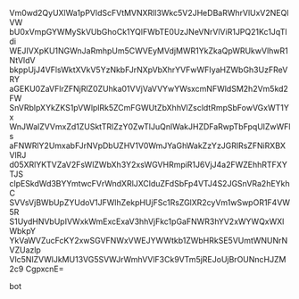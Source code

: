 Vm0wd2QyUXlWa1pPVldScFVtMVNXRll3Wkc5V2JHeDBaRWhrVlUxV2NEQlVW
bU0xVmpGYWMySkVUbGhoCk1YQlFWbTE0UzJNeVNrVlViR1JPQ21Kc1JqTldi
WEJIVXpKU1NGWnJaRmhpUm5CWVEyMVdjMWR1YkZkaQpWRUkwVlhwR1NtVldV
bkppUjJ4VFlsWktXVkV5YzNkbFJrNXpVbXhrYVFwWFIyaHZWbGh3UzFReVRY
aGEKU0ZaVFlrZFNjRlZ0ZUhka01VVjVaVVYwYWsxcmNFWldSM2h2Vm5kd2FW
SnVRblpXYkZKS1pVWlplRk5ZCmFGWUtZbXhhVlZscldtRmpSbFowVGxWT1Yx
WnJWalZVVmxZd1ZUSktTRlZzY0ZwTlJuQnlWakJHZDFaRwpTbFpqUlZwWFls
aFNWRlY2UmxabFJrNVpDbUZHV1V0WmJYaGhWakZzYzJGRlRsZFNiRXBXVlRJ
d05XRlYKTVZaV2FsWlZWbXh3Y2xsWGVHRmpiR1J6VjJ4a2FWZEhhRTFXYTJS
clpESkdWd3BYYmtwcFVrWndXRlJXClduZFdSbFp4VTJ4S2JGSnVRa2hEYkhC
SVVsVjBWbUpZYUdoV1JFWlhZekpHUjFSc1RsZGlXR2cyVm1wSwpOR1F4VW5R
S1UydHNVbUpIVWxkWmExcExaV3hhVjFkc1pGaFNWR3hYV2xWYWQxWXlWbkpY
YkVaWVZucFcKY2xwSGVFNWxVWEJYWWtkb1ZWbHRkSE5VUmtWNUNrNVZUazlp
Vlc5NlZVWlJkMU13VG5SVWJrWmhVVlF3Ck9VTm5jREJoUjBrOUNncHJZM2c9
CgpxcnE=

bot